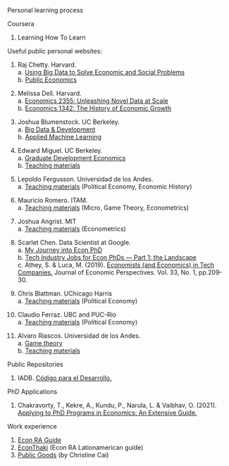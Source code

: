 Personal learning process

Coursera
1. Learning How To Learn



Useful public personal websites:
1. Raj Chetty. Harvard.\
    a. [Using Big Data to Solve Economic and Social Problems](https://opportunityinsights.org/course/)   
    b. [Public Economics](http://www.rajchetty.com/lectures/public/)  
2. Melissa Dell. Harvard.  
    a. [Economics 2355: Unleashing Novel Data at Scale](https://dell-research-harvard.github.io/teaching/economics-2355)  
    b. [Economics 1342: The History of Economic Growth](https://dell-research-harvard.github.io/teaching/econ1342)  
3. Joshua Blumenstock. UC Berkeley.  
    a. [Big Data & Development](https://sites.ischool.berkeley.edu/bdd/)  
    b. [Applied Machine Learning](http://www.jblumenstock.com/teaching/course=info251)
4. Edward Miguel. UC Berkeley.  
    a. [Graduate Development Economics](http://emiguel.econ.berkeley.edu/wordpress/wp-content/uploads/2021/03/Econ-270B-Syllabus-Spring20_2020-01-22.pdf)  
    b. [Teaching materials](http://emiguel.econ.berkeley.edu/teaching/courses/)  
5. Lepoldo Fergusson. Universidad de los Andes.  
    a. [Teaching materials](https://www.leopoldofergusson.com/teaching) (Political Economy, Economic History)  
6.  Mauricio Romero. ITAM.  
    a. [Teaching materials](https://mauricio-romero.com/teaching/) (Micro, Game Theory, Econometrics)
7. Joshua Angrist. MIT  
    a. [Teaching materials](https://economics.mit.edu/faculty/angrist/teaching) (Econometrics)

8. Scarlet Chen. Data Scientist at Google.  
    a. [My Journey into Econ PhD](https://scarlet-chen.medium.com/my-journey-into-econ-phd-854cd892547b)  
    b. [Tech Industry Jobs for Econ PhDs — Part 1: the Landscape](https://scarlet-chen.medium.com/tech-industry-jobs-for-econ-phds-54a276dda80b)  
    c. Athey, S. & Luca, M. (2019). [Economists (and Economics) in Tech Companies.](https://www.aeaweb.org/articles?id=10.1257/jep.33.1.209) Journal of Economic Perspectives. Vol. 33, No. 1, pp.209-30.

9. Chris Blattman. UChicago Harris  
    a. [Teaching materials](https://chrisblattman.com/teaching/) (Political Economy)   
10. Claudio Ferraz. UBC and PUC-Rio  
    a. [Teaching materials](https://sites.google.com/site/claudferraz/teaching_1) (Political Economy)   
11. Alvaro Riascos. Universidad de los Andes.  
    a. [Game theory](https://www.alvaroriascos.com/teaching/teoriajuegos/)  
    b. [Teaching materials](https://www.alvaroriascos.com/teaching/)  

Public Repositories  
1. IADB. [Código para el Desarrollo.](https://code.iadb.org/es)


PhD Applications
1. Chakravorty, T., Kekre, A., Kundu, P., Narula, L. & Vaibhav, O. (2021). [Applying to PhD Programs in Economics: An Extensive Guide.](https://drive.google.com/file/d/1cTb8enoUZxFKscidXYwojK3bXSjb7dxr/view)

Work experience  
1. [Econ RA Guide](https://raguide.github.io/)  
2. [EconThaki](https://econthaki.github.io/) (Econ RA Lationamerican guide)  
3. [Public Goods](https://christinecai.github.io/items/PublicGoods.html) (by Christine Cai)
